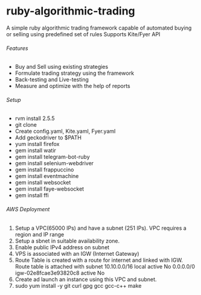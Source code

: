 # ruby-algorithmic-trading
A simple ruby algorithmic trading framework capable of automated buying or selling using predefined set of rules
Supports Kite/Fyer API

###### Features
- Buy and Sell using existing strategies
- Formulate trading strategy using the framework
- Back-testing and Live-testing
- Measure and optimize with the help of reports

###### Setup
- rvm install 2.5.5
- git clone <git-url>
- Create config.yaml,	Kite.yaml, Fyer.yaml
- Add geckodriver to $PATH
- yum install firefox
- gem install watir
- gem install telegram-bot-ruby
- gem install selenium-webdriver
- gem install frappuccino
- gem install eventmachine
- gem install websocket
- gem install faye-websocket
- gem install ffi

###### AWS Deployment
1. Setup a VPC(65000 IPs) and have a subnet (251 IPs). VPC requires a region and IP range
2. Setup a sbnet in suitable availability zone.
3. Enable public IPv4 address on subnet
4. VPS is associated with an IGW (Internet Gateway)
5. Route Table is created with a route for internet and linked with IGW. Route table is attached with subnet
10.10.0.0/16	local	active	No
0.0.0.0/0	igw-02e8fcae3e93820c8	active	No
6. Create ad launch an instance using this VPC and subnet.
7. sudo yum install -y git curl gpg gcc gcc-c++ make
